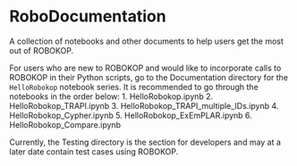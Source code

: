 # RoboDocumentation

A collection of notebooks and other documents to help users get the most out of ROBOKOP.

For users who are new to ROBOKOP and would like to incorporate calls to ROBOKOP in their Python scripts, go to the Documentation directory for the `HelloRobokop` notebook series.  It is recommended to go through the notebooks in the order below:
	1. HelloRobokop.ipynb
	2. HelloRobokop_TRAPI.ipynb
	3. HelloRobokop_TRAPI_multiple_IDs.ipynb
	4. HelloRobokop_Cypher.ipynb
	5. HelloRobokop_ExEmPLAR.ipynb
	6. HelloRobokop_Compare.ipynb

Currently, the Testing directory is the section for developers and may at a later date contain test cases using ROBOKOP.